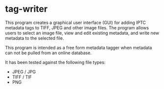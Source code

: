 # tag-writer

This program creates a graphical user interface (GUI) for adding IPTC metadata tags to TIFF, JPEG and other image files. The program allows users to select an image file, view and edit existing metadata, and write new metadata to the selected file.

This program is intended as a free form metadata tagger when metadata can not be pulled from an online database. 

It has been tested against the following file types:

- JPEG / JPG
- TIFF / TIF
- PNG



